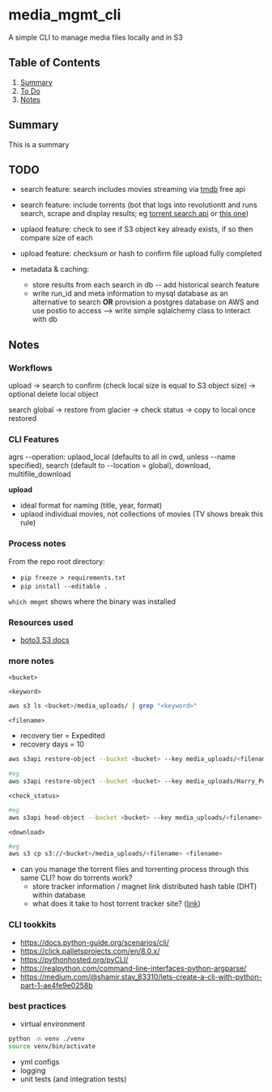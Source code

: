# media_mgmt_cli
A simple CLI to manage media files locally and in S3

## Table of Contents
1. [Summary](README.md#summary)
2. [To Do](README.md#todo)
3. [Notes](README.md#notes)

## Summary
This is a summary

## TODO
- search feature: search includes movies streaming via [tmdb](https://developers.themoviedb.org/3/search/search-movies) free api
- search feature: include torrents (bot that logs into revolutiontt and runs search, scrape and display results; eg [torrent search api](https://github.com/JimmyLaurent/torrent-search-api) or [this one](https://www.npmjs.com/package/torrent-search-api))
- uplaod feature: check to see if S3 object key already exists, if so then compare size of each
- upload feature: checksum or hash to confirm file upload fully completed

- metadata & caching: 
	- store results from each search in db -- add historical search feature
	- write run_id and meta information to mysql database as an alternative to search **OR** provision a postgres database on AWS and use postio to access --> write simple sqlalchemy class to interact with db

## Notes
### Workflows
upload
	-> search to confirm (check local size is equal to S3 object size) 
	-> optional delete local object

search global 
	-> restore from glacier 
	-> check status 
	-> copy to local once restored

### CLI Features
agrs --operation: 
	uplaod_local (defaults to all in cwd, unless --name specified), 
	search (default to --location = global), 
	download, 
	multifile_download

**upload**
- ideal format for naming (title, year, format)
- uplaod individual movies, not collections of movies (TV shows break this rule)

### Process notes
From the repo root directory:
- `pip freeze > requirements.txt`
- `pip install --editable .`

`which mmgmt` shows where the binary was installed

### Resources used
- [boto3 S3 docs](https://boto3.amazonaws.com/v1/documentation/api/latest/reference/services/s3.html#s3)

### more notes
`<bucket>`

`<keyword>`
```bash
aws s3 ls <bucket>/media_uploads/ | grep "<keyword>"
```

`<filename>`
- recovery tier = Expedited
- recovery days = 10
```bash
aws s3api restore-object --bucket <bucket> --key media_uploads/<filename> --restore-request '{"Days":10,"GlacierJobParameters":{"Tier":"Expedited"}}'

#eg
aws s3api restore-object --bucket <bucket> --key media_uploads/Harry_Potter.zip --restore-request '{"Days":10,"GlacierJobParameters":{"Tier":"Expedited"}}'
```

`<check_status>`
```bash
#eg
aws s3api head-object --bucket <bucket> --key media_uploads/<filename>
```

`<download>`
```bash
#eg
aws s3 cp s3://<bucket>/media_uploads/<filename> <filename>
```

- can you manage the torrent files and torrenting process through this same CLI? how do torrents work?
	- store tracker information / magnet link distributed hash table (DHT) within database
	- what does it take to host torrent tracker site? ([link](https://www.google.com/url?sa=t&rct=j&q=&esrc=s&source=web&cd=&ved=2ahUKEwiB9-eF5vLyAhVKITQIHYFIDJgQFnoECBgQAQ&url=http%3A%2F%2Ftroydm.github.io%2Fblog%2F2013%2F04%2F24%2Fhosting-your-own-remote-private-torrent-tracker&usg=AOvVaw23jlIHbjorXcJycyFY1Uql))

### CLI tookkits
- https://docs.python-guide.org/scenarios/cli/
- https://click.palletsprojects.com/en/8.0.x/
- https://pythonhosted.org/pyCLI/
- https://realpython.com/command-line-interfaces-python-argparse/
- https://medium.com/@shamir.stav_83310/lets-create-a-cli-with-python-part-1-ae4fe9e0258b

### best practices
- virtual environment
```bash
python -m venv ./venv
source venv/bin/activate
```
- yml configs
- logging
- unit tests (and integration tests)
